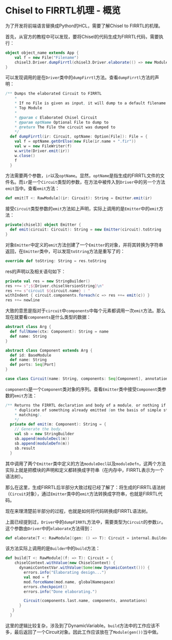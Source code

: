 # Chisel to FIRRTL机理 - 概览

为了开发将前端语言替换成Python的HCL，需要了解Chisel to FIRRTL的机理。

首先，从官方的教程中可以发现，要将Chisel的代码生成为FIRRTL代码，需要执行：

```Scala
object object_name extends App {
    val f = new File("Filename")
    chisel3.Driver.dumpFirrtl(chisel3.Driver.elaborate(() => new Module_name), option(f))
}
```

可以发现调用的是在`Driver`类中的`dumpFirrtl`方法。查看`dumpFirrtl`方法的声明：

```Scala
/** Dumps the elaborated Circuit to FIRRTL
    *
    * If no File is given as input, it will dump to a default filename based on the name of the
    * Top Module
    *
    * @param c Elaborated Chisel Circuit
    * @param optName Optional File to dump to
    * @return The File the circuit was dumped to
    */
  def dumpFirrtl(ir: Circuit, optName: Option[File]): File = {
    val f = optName.getOrElse(new File(ir.name + ".fir"))
    val w = new FileWriter(f)
    w.write(Driver.emit(ir))
    w.close()
    f
  }
```

方法需要两个参数，`ir`以及`optName`。显然，`optName`是指生成的FIRRTL文件的文件名。而`ir`是一个`Circuit`类型的参数，在方法中被传入到`Driver`中的另一个方法`emit`当中。查看`emit`方法：

```Scala
def emit[T <: RawModule](ir: Circuit): String = Emitter.emit(ir)
```

接受`Circuit`类型参数的`emit`方法如上声明，实际上调用的是`Emitter`中的`emit`方法：

```Scala
private[chisel3] object Emitter {
  def emit(circuit: Circuit): String = new Emitter(circuit).toString
}
```

对象`Emitter`中定义的`emit`方法创建了一个`Emitter`的对象，并将其转换为字符串返回，在`Emitter`类中，可以发现`toString`方法是重写了的：

```Scala
override def toString: String = res.toString
```

res的声明以及相关语句如下：

```Scala
private val res = new StringBuilder()
res ++= s";${Driver.chiselVersionString}\n"
res ++= s"circuit ${circuit.name} : "
withIndent { circuit.components.foreach(c => res ++= emit(c)) }
res ++= newline
```

大致的意思是指对于`circuit`中`components`中每个元素都调用一次`emit`方法。那么现在就要看`components`是什么类型的数据：

```Scala
abstract class Arg {
  def fullName(ctx: Component): String = name
  def name: String
}

abstract class Component extends Arg {
  def id: BaseModule
  def name: String
  def ports: Seq[Port]
}

case class Circuit(name: String, components: Seq[Component], annotations: Seq[ChiselAnnotation] = Seq.empty)
```

`components`是一个`Component`类对象的序列。查看`Emitter`类中接受`Component`类参数的`emit`方法：

```Scala
/** Returns the FIRRTL declaration and body of a module, or nothing if it's a
    * duplicate of something already emitted (on the basis of simple string
    * matching).
    */
  private def emit(m: Component): String = {
    // Generate the body.
    val sb = new StringBuilder
    sb.append(moduleDecl(m))
    sb.append(moduleDefn(m))
    sb.result
  }
```

其中调用了两个`Emitter`类中定义的方法`moduleDecl`以及`moduleDefn`，这两个方法实际上就是把模块的声明和定义都转换成字符串（在内存中，FIRRTL表示为一个语法树）。

那么在这里，生成FIRRTL后半部分大致过程已经了解了：将生成的FIRRTL语法树（`Circuit`对象），通过`Emitter`类中的`emit`方法转换成字符串，也就是FIRRTL代码。

现在来理清楚前半部分的过程，也就是如何将代码转换成FIRRTL语法树。

上面已经提到过，`Driver`中的`dumpFIRRTL`方法中，需要类型为`Circuit`的参数`ir`。这个参数由`Driver`中的`elaborate`方法得到：

```Scala
def elaborate[T <: RawModule](gen: () => T): Circuit = internal.Builder.build(Module(gen()))
```

该方法实际上调用的是`Builder`中的`build`方法：

```Scala
def build[T <: RawModule](f: => T): Circuit = {
    chiselContext.withValue(new ChiselContext) {
      dynamicContextVar.withValue(Some(new DynamicContext())) {
        errors.info("Elaborating design...")
        val mod = f
        mod.forceName(mod.name, globalNamespace)
        errors.checkpoint()
        errors.info("Done elaborating.")

        Circuit(components.last.name, components, annotations)
      }
   }
  }
```

这里的逻辑比较复杂，涉及到了DynamicVariable。`build`方法中的工作应该不多，最后返回了一个Circuit对象。因此工作应该放在了`Module(gen())`当中做。
